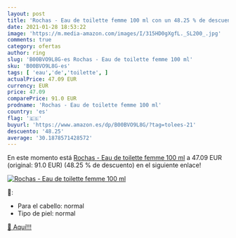```yaml
---
layout: post
title: 'Rochas - Eau de toilette femme 100 ml con un 48.25 % de descuento'
date: 2021-01-28 18:53:22
image: 'https://m.media-amazon.com/images/I/315HD0gXgfL._SL200_.jpg'
comments: true
category: ofertas
author: ring
slug: 'B00BVO9L8G-es Rochas - Eau de toilette femme 100 ml'
sku: 'B00BVO9L8G-es'
tags: [ 'eau','de','toilette', ]
actualPrice: 47.09 EUR
currency: EUR
price: 47.09
comparePrice: 91.0 EUR
prodname: 'Rochas - Eau de toilette femme 100 ml'
country: 'es'
flag: '🇪🇸'
buyurl: 'https://www.amazon.es/dp/B00BVO9L8G/?tag=tolees-21'
descuento: '48.25'
average: '30.1878571428572'
---
```


En este momento está [Rochas - Eau de toilette femme 100 ml](https://www.amazon.es/dp/B00BVO9L8G/?tag=tolees-21) a 47.09 EUR (original: 91.0 EUR) (48.25 %  de descuento) en el siguiente enlace!

[![Rochas - Eau de toilette femme 100 ml](https://m.media-amazon.com/images/I/315HD0gXgfL._SL200_.jpg)](https://www.amazon.es/dp/B00BVO9L8G/?tag=tolees-21)

🔎:

- Para el cabello: normal
- Tipo de piel: normal

[🛒 Aquí!!!](https://www.amazon.es/dp/B00BVO9L8G/?tag=tolees-21)
